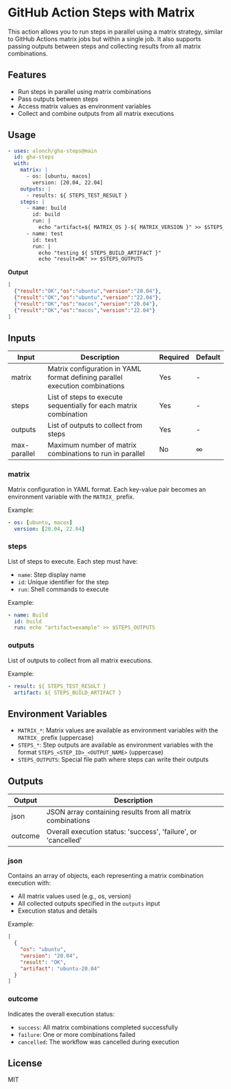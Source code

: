 # GitHub Action Steps with Matrix

This action allows you to run steps in parallel using a matrix strategy, similar to GitHub Actions matrix jobs but within a single job. It also supports passing outputs between steps and collecting results from all matrix combinations.

## Features

- Run steps in parallel using matrix combinations
- Pass outputs between steps
- Access matrix values as environment variables
- Collect and combine outputs from all matrix executions

## Usage

```yaml
- uses: alonch/gha-steps@main
  id: gha-steps
  with:
    matrix: |
      - os: [ubuntu, macos]
        version: [20.04, 22.04]
    outputs: |
      - results: ${ STEPS_TEST_RESULT }
    steps: |
      - name: build
        id: build
        run: |
          echo "artifact=${ MATRIX_OS }-${ MATRIX_VERSION }" >> $STEPS_OUTPUTS
      - name: test
        id: test
        run: |
          echo "testing ${ STEPS_BUILD_ARTIFACT }"
          echo "result=OK" >> $STEPS_OUTPUTS
```
**Output**

```json
[
  {"result":"OK","os":"ubuntu","version":"20.04"},
  {"result":"OK","os":"ubuntu","version":"22.04"},
  {"result":"OK","os":"macos","version":"20.04"},
  {"result":"OK","os":"macos","version":"22.04"}
]
```

## Inputs

| Input        | Description                                                                | Required | Default |
|--------------|----------------------------------------------------------------------------|----------|----------|
| matrix       | Matrix configuration in YAML format defining parallel execution combinations | Yes      | -        |
| steps        | List of steps to execute sequentially for each matrix combination          | Yes      | -        |
| outputs      | List of outputs to collect from steps                                      | Yes      | -        |
| max-parallel | Maximum number of matrix combinations to run in parallel                    | No       | ∞        |

### matrix
Matrix configuration in YAML format. Each key-value pair becomes an environment variable with the `MATRIX_` prefix.

Example:
```yaml
- os: [ubuntu, macos]
  version: [20.04, 22.04]
```

### steps
List of steps to execute. Each step must have:
- `name`: Step display name
- `id`: Unique identifier for the step
- `run`: Shell commands to execute

Example:
```yaml
- name: Build
  id: build
  run: echo "artifact=example" >> $STEPS_OUTPUTS
```

### outputs
List of outputs to collect from all matrix executions.

Example:
```yaml
- result: ${ STEPS_TEST_RESULT }
  artifact: ${ STEPS_BUILD_ARTIFACT }
```

## Environment Variables

- `MATRIX_*`: Matrix values are available as environment variables with the `MATRIX_` prefix (uppercase)
- `STEPS_*`: Step outputs are available as environment variables with the format `STEPS_<STEP_ID>_<OUTPUT_NAME>` (uppercase)
- `STEPS_OUTPUTS`: Special file path where steps can write their outputs

## Outputs

| Output    | Description                                                              |
|-----------|--------------------------------------------------------------------------|
| json      | JSON array containing results from all matrix combinations                |
| outcome   | Overall execution status: 'success', 'failure', or 'cancelled'           |

### json
Contains an array of objects, each representing a matrix combination execution with:
- All matrix values used (e.g., os, version)
- All collected outputs specified in the `outputs` input
- Execution status and details

Example:
```json
[
  {
    "os": "ubuntu",
    "version": "20.04",
    "result": "OK",
    "artifact": "ubuntu-20.04"
  }
]
```

### outcome
Indicates the overall execution status:
- `success`: All matrix combinations completed successfully
- `failure`: One or more combinations failed
- `cancelled`: The workflow was cancelled during execution


## License

MIT 